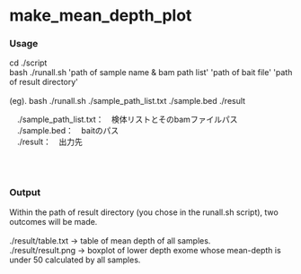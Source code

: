 # make_mean_depth_plot

<h3>Usage</h3>
cd ./script<br>
bash ./runall.sh 'path of sample name & bam path list' 'path of bait file' 'path of result directory'<br>

<br>
(eg). bash ./runall.sh ./sample_path_list.txt ./sample.bed ./result<br>

　./sample_path_list.txt：　検体リストとそのbamファイルパス<br>
　./sample.bed：　baitのパス<br>
　./result：　出力先<br>

<br>
<br>

<h3>Output</h3>
Within the path of result directory (you chose in the runall.sh script), two outcomes will be made.<br><br>
./result/table.txt -> table of mean depth of all samples.<br>
./result/result.png -> boxplot of lower depth exome whose mean-depth is under 50 calculated by all samples.<br>

